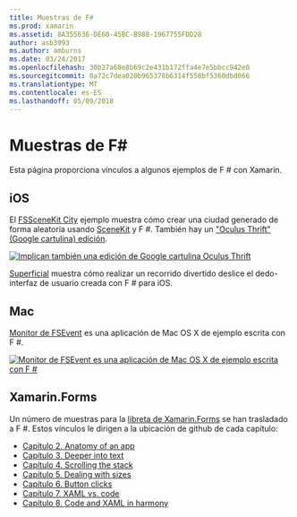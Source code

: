 ```yaml
---
title: Muestras de F#
ms.prod: xamarin
ms.assetid: 8A355636-DE60-45BC-B988-1967755FDD28
author: asb3993
ms.author: amburns
ms.date: 03/24/2017
ms.openlocfilehash: 30b27a68e8b69c2e431b172ffa4e7e5bbcc942e0
ms.sourcegitcommit: 0a72c7dea020b965378b6314f558bf5360dbd066
ms.translationtype: MT
ms.contentlocale: es-ES
ms.lasthandoff: 05/09/2018
---
```

# <a name="f-samples"></a>Muestras de F#

Esta página proporciona vínculos a algunos ejemplos de F # con Xamarin.

## <a name="ios"></a>iOS

El [FSSceneKit City](https://developer.xamarin.com/samples/monotouch/ios8/FSSceneKit/) ejemplo muestra cómo crear una ciudad generado de forma aleatoria usando [SceneKit](https://developer.xamarin.com/api/namespace/SceneKit/) y F #. También hay un ["Oculus Thrift" (Google cartulina) edición](https://developer.xamarin.com/samples/monotouch/ios8/SceneKitFSharp/).

[![](samples-images/fxscenekit-sml.png "Implican también una edición de Google cartulina Oculus Thrift")](samples-images/fxscenekit.png#lightbox)

[Superficial](https://github.com/dvdsgl/shallow) muestra cómo realizar un recorrido divertido deslice el dedo-interfaz de usuario creada con F # para iOS.

## <a name="mac"></a>Mac

[Monitor de FSEvent](https://developer.xamarin.com/samples/mac/FSEvents/) es una aplicación de Mac OS X de ejemplo escrita con F #.

[![](samples-images/fsevents-sml.png "Monitor de FSEvent es una aplicación de Mac OS X de ejemplo escrita con F #")](samples-images/fsevents.png#lightbox)

## <a name="xamarinforms"></a>Xamarin.Forms

Un número de muestras para la [libreta de Xamarin.Forms](~/xamarin-forms/creating-mobile-apps-xamarin-forms/index.md) se han trasladado a F #. Estos vínculos le dirigen a la ubicación de github de cada capítulo:

- [Capítulo 2. Anatomy of an app](https://github.com/xamarin/xamarin-forms-book-samples/tree/master/Chapter02/FS)
- [Capítulo 3. Deeper into text](https://github.com/xamarin/xamarin-forms-book-samples/tree/master/Chapter03/FS)
- [Capítulo 4. Scrolling the stack](https://github.com/xamarin/xamarin-forms-book-samples/tree/master/Chapter04/FS)
- [Capítulo 5. Dealing with sizes](https://github.com/xamarin/xamarin-forms-book-samples/tree/master/Chapter05/FS)
- [Capítulo 6. Button clicks](https://github.com/xamarin/xamarin-forms-book-samples/tree/master/Chapter06/FS)
- [Capítulo 7. XAML vs. code](https://github.com/xamarin/xamarin-forms-book-samples/tree/master/Chapter07/FS/CodePlusXaml)
- [Capítulo 8. Code and XAML in harmony](https://github.com/xamarin/xamarin-forms-book-samples/tree/master/Chapter08/FS/XamlKeypad)

